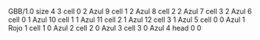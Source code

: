 <gs-board> GBB/1.0
size 4 3
cell 0 2 Azul 9 
cell 1 2 Azul 8 
cell 2 2 Azul 7 
cell 3 2 Azul 6 
cell 0 1 Azul 10 
cell 1 1 Azul 11 
cell 2 1 Azul 12 
cell 3 1 Azul 5 
cell 0 0 Azul 1 Rojo 1 
cell 1 0 Azul 2 
cell 2 0 Azul 3 
cell 3 0 Azul 4 
head 0 0
 </gs-board>